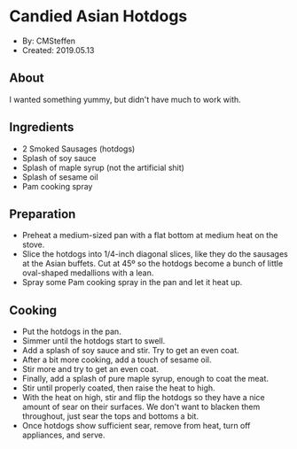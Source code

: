 Candied Asian Hotdogs
=====================
* By: CMSteffen
* Created: 2019.05.13

About
-----
I wanted something yummy, but didn't have much to work with.

Ingredients
-----------
- 2 Smoked Sausages (hotdogs)
- Splash of soy sauce
- Splash of maple syrup (not the artificial shit)
- Splash of sesame oil
- Pam cooking spray

Preparation
-----------
* Preheat a medium-sized pan with a flat bottom at medium heat on the stove.
* Slice the hotdogs into 1/4-inch diagonal slices, like they do the sausages at
  the Asian buffets. Cut at 45º so the hotdogs become a bunch of little
  oval-shaped medallions with a lean.
* Spray some Pam cooking spray in the pan and let it heat up.

Cooking
-------
* Put the hotdogs in the pan.
* Simmer until the hotdogs start to swell.
* Add a splash of soy sauce and stir. Try to get an even coat.
* After a bit more cooking, add a touch of sesame oil.
* Stir more and try to get an even coat.
* Finally, add a splash of pure maple syrup, enough to coat the meat.
* Stir until properly coated, then raise the heat to high.
* With the heat on high, stir and flip the hotdogs so they have a nice amount of
  sear on their surfaces. We don't want to blacken them throughout, just sear
  the tops and bottoms a bit.
* Once hotdogs show sufficient sear, remove from heat, turn off appliances, and
  serve.
